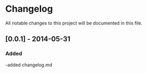 # Changelog

All notable changes to this project will be documented in this file.



## [0.0.1] - 2014-05-31

### Added
-added changelog.md